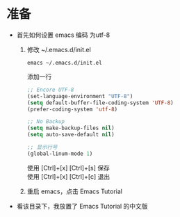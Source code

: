 # 准备

* 首先如何设置 emacs 编码 为utf-8
    1. 修改 ~/.emacs.d/init.el

        ```shell {.line-numbers}
        emacs ~/.emacs.d/init.el
        ```

        添加一行

        ```lisp {.line-numbers}
        ;; Encore UTF-8
        (set-language-environment "UTF-8")
        (setq default-buffer-file-coding-system 'UTF-8)
        (prefer-coding-system 'utf-8)

        ;; No Backup
        (setq make-backup-files nil)
        (setq auto-save-default nil)

        ;; 显示行号
        (global-linum-mode 1)
        ```

        使用 [Ctrl]+[x] [Ctrl]+[s] 保存\
        使用 [Ctrl]+[x] [Ctrl]+[c] 退出
    2. 重启 emacs，点击 Emacs Tutorial

* 看该目录下，我放置了 Emacs Tutorial 的中文版
